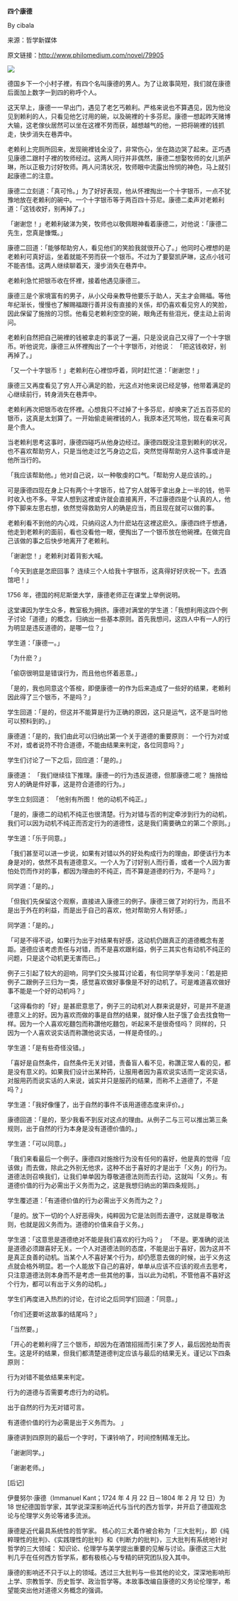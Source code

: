 **四个康德**

By cibala   

来源：哲学新媒体

原文链接：http://www.philomedium.com/novel/79905

![](http://mmbiz.qpic.cn/mmbiz_png/NIbZOyib6WeMxURK8ecUC2DQ2SHIOzbyqYeS2auLu7bhyoT7WpSTz47ibFPCFSop15SW0UcCECk7U5dgal9B088Q/640?wx_fmt=png)

德国乡下一个小村子裡，有四个名叫康德的男人。为了让故事简短，我们就在康德后面加上数字一到四的称呼个人。

这天早上，康德一一早出门，遇见了老乞丐赖利。严格来说也不算遇见，因为他没见到赖利的人，只看见他乞讨用的碗，以及碗裡的十多芬尼。康德一想起昨天赌博大输，这老傢伙居然可以坐在这裡不劳而获，越想越气的他，一把将碗裡的钱抓走，快步消失在巷弄中。

老赖利上完厕所回来，发现碗裡钱全没了，非常伤心，坐在路边哭了起来。正巧遇见康德二跟村子裡的牧师经过。这两人同行并非偶然，康德二想娶牧师的女儿凯萨琳，所以正极力讨好牧师。两人问清状况，牧师眼中流露出怜悯的神色，马上就引起康德二的注意。

康德二立刻道：「真可怜。」为了好好表现，他从怀裡掏出一个十字银币，一点不犹豫地放在老赖利的碗中。一个十字银币等于两百四十芬尼。康德二柔声对老赖利道：「这钱收好，别再掉了。」

「谢谢您！」老赖利破涕为笑，牧师也以敬佩眼神看着康德二，对他说：「康德二先生，您真是慷慨。」

康德二回道：「能够帮助穷人，看见他们的笑脸我就很开心了。」他同时心裡想的是老赖利可真好运，坐着就能不劳而获一个银币。不过为了要娶凯萨琳，这点小钱可不能吝惜。这两人继续聊着天，漫步消失在巷弄中。

老赖利急忙把银币收在怀裡，接着他遇见康德三。

康德三是个家境富有的男子，从小父母亲教导他要乐于助人，天主才会赐福。等他年纪渐长，慢慢也了解赐福跟行善并没有直接的关係，却仍喜欢看见穷人的笑脸，因此保留了施捨的习惯。他看见老赖利空空的碗，眼角还有些泪光，便主动上前询问。

老赖利自然把自己碗裡的钱被拿走的事说了一遍，只是没说自己又得了一个十字银币。听他说完，康德三从怀裡掏出了一个十字银币，对他说： 「把这钱收好，别再掉了。」

「又一个十字银币！」老赖利在心裡惊呼着，同时赶忙道：「谢谢您！」

康德三又再度看见了穷人开心满足的脸，光这点对他来说已经足够，他带着满足的心继续前行，转身消失在巷弄中。

老赖利再次把银币收在怀裡。心想我只不过掉了十多芬尼，却换来了近五百芬尼的银币，这真是太划算了。一开始偷走碗裡钱的人，我原本还咒骂他，现在看来可真是个贵人。

当老赖利思考这事时，康德四碰巧从他身边经过。康德四既没注意到赖利的状况，也不喜欢帮助穷人，只是当他走过乞丐身边之后，突然觉得帮助穷人这件事或许是他所当行的。

「我应该帮助他。」他对自己说，以一种敬虔的口气。「帮助穷人是应该的。」

可是康德四现在身上只有两个十字银币，给了穷人就等于拿出身上一半的钱，他平时收入也不多。平常人想到这裡或许就会直接离开，不过康德四是个认真的人，他停下脚来左思右想，依然觉得救助穷人的确是应当，而且现在就可以做的事。

老赖利看不到他的内心戏，只纳闷这人为什麽站在这裡这麽久。康德四终于想通，他走到老赖利的面前，看也没看他一眼，便掏出了一个银币放在他碗裡。在做完自己该做的事之后快步地离开了老赖利。

「谢谢您！」老赖利对着背影大喊。

「今天到底是怎麽回事？ 连续三个人给我十字银币，这真得好好庆祝一下。去酒馆吧！」

1756 年，德国的柯尼斯堡大学，康德老师正在课堂上举例说明。

这堂课因为学生众多，教室极为拥挤。康德对满堂的学生道：「我想利用这四个例子讨论「道德」的概念，归纳出一些基本原则。首先我想问，这四人中有一人的行为明显是违反道德的，是哪一位？」

学生道：「康德一。」

「为什麽？」

「偷窃很明显是错误行为，而且他也怀着恶意。」

「是的，我也同意这个答桉，即便康德一的作为后来造成了一些好的结果，老赖利因此得了三个银币，不是吗？」

学生回道：「是的，但这并不能算是行为正确的原因，这只是运气，这不是当时他可以预料到的。」

康德道：「是的，我们由此可以归纳出第一个关于道德的重要原则： 一个行为对或不对，或者说符不符合道德，不能由结果来判定，各位同意吗？」

学生们讨论了一下之后，回应道：「是的。」

康德道： 「我们继续往下推理。康德一的行为违反道德，但那康德二呢？ 施捨给穷人的确是件好事，这是符合道德的行为。」

学生立刻回道： 「他别有所图！ 他的动机不纯正。」

「是的，康德二的动机不纯正也很清楚。行为对错与否的判定牵涉到行为的动机，我们可以因为动机不纯正而否定行为的道德性，这是我们需要确立的第二个原则。」

学生道：「乐于同意。」

「我们甚至可以进一步说，如果有对错以外的好处构成行为的理由，即便该行为本身是对的，依然不具有道德意义。一个人为了讨好别人而行善，或者一个人因为害怕处罚而作对的事，都因为理由的不纯正，而不算是道德的行为，不是吗？」

同学道：「是的。」

「但我们先保留这个观察，直接进入康德三的例子。康德三做了对的行为，而且不是出于外在的利益，而是出于自己的喜欢，他对帮助穷人有好感。」

同学道：「是的。」

「可是不得不说，如果行为出于对结果有好感，这动机仍跟真正的道德概念有差距。道德应该考虑责任与对错，而不是喜欢跟利益，例子三其实也有动机不纯正的问题，只是这个动机更无害而已。」

例子三引起了较大的迴响，同学们交头接耳讨论着，有位同学举手发问：「若是把例子二跟例子三归为一类，感觉喜欢做好事像是不好的动机了。可是难道喜欢做好事不能是一个好的动机吗？」

「这得看你的「好」是甚麽意思了，例子三的动机对人群来说是好，可是并不是道德意义上的好。因为喜欢而做的事是自然的结果，就好像人肚子饿了会去找食物一样。因为一个人喜欢吃麵包而称讚他吃麵包，听起来不是很奇怪吗？ 同样的，只因为一个人喜欢说实话而称讚他说实话，一样是奇怪的。」

学生道：「是有些奇怪没错。」

「喜好是自然条件，自然条件无关对错，责备盲人看不见，称讚正常人看的见，都是没有意义的。如果我们设计出某种药，让服用者因为喜欢说实话而一定说实话，对服用药而说实话的人来说，诚实并只是服药的结果，而称不上道德了，不是吗？」

学生道：「我好像懂了，出于自然的事件不该用道德态度来评价。」

康德回道：「是的，至少我看不到反对这点的理由。从例子二与三可以推出第三条规则，出于自然的行为本身是没有道德价值的。」

学生道：「可以同意。」

「我们来看最后一个例子。康德四对施捨行为没有任何的喜好，他是真的觉得「应该做」而去做，除此之外别无他求，这种不出于喜好的才是出于「义务」的行为。道德法则召唤我们，让我们单单因为尊敬道德法则而去行动，这就叫「义务」。有道德价值的行为必需出于义务而为之，这是我想归纳出的第四条规则。」

学生覆述道：「有道德价值的行为必需出于义务而为之？」

「是的。放下一切的个人好恶得失，纯粹因为它是法则而去遵守，这就是尊敬法则，也就是因义务而为。道德的价值来自于义务。」

学生道：「这意思是道德绝对不能是我们喜欢的行为吗？」 「不是。更准确的说法是道德必须跟喜好无关。一个人对道德法则的态度，不能是出于喜好，因为这并不是真正良善的动机。当某个人不喜好某个行为，却仍愿意去做的时候，出于义务这点就会格外明显。若一个人能放下自己的喜好，单单从应该不应该的观点去思考，只注意道德法则本身而不是考虑一些其他的事，当以此为动机，不管他喜不喜好这个行为，都可以有出于义务的动机。」

学生们再度进入热烈的讨论，在讨论之后同学们回道：「同意。」

「你们还要听这故事的结尾吗？」

「当然要。」

「开心的老赖利得了三个银币，却因为在酒馆招摇而引来了歹人，最后因抢劫而丧生。这是坏的结果，但我们都清楚道德判定应该与最后的结果无关。谨记以下四条原则：

行为对错不能依结果来判定。

行为的道德与否需要考虑行为的动机。

出于自然的行为无对错可言。

有道德价值的行为必需是出于义务而为。 」

康德讲到四原则的最后一个字时，下课铃响了，时间控制精准无比。

「谢谢同学。」

「谢谢老师。」

\[后记\]

伊曼努尔·康德（Immanuel Kant；1724 年 4 月 22 日－1804 年 2 月 12 日）为 18 世纪德国哲学家，其学说深深影响近代与当代的西方哲学，并开启了德国观念论与伦理学义务论等诸多流派。

康德是近代最具系统性的哲学家。 核心的三大着作被合称为「三大批判」，即《纯粹理性的批判》、《实践理性的批判》和《判断力的批判》，三大批判有系统地针对哲学的三大领域： 知识论、伦理学与美学提出重要的见解与讨论。康德这三大批判几乎在任何西方哲学系，都有极核心与专精的研究团队投入其中。

康德的影响还不只于以上的领域。透过三大批判与一些其他的论文，深深地影响形上学、宗教哲学、历史哲学、政治哲学等。本故事改编自康德的义务论伦理学，希望能突出他对道德义务概念的强调。